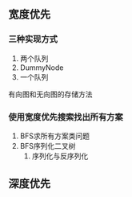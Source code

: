 ## 宽度优先

### 三种实现方式

1. 两个队列
2. DummyNode
3. 一个队列

有向图和无向图的存储方法

### 使用宽度优先搜索找出所有方案

1. BFS求所有方案类问题
2. BFS序列化二叉树
   1. 序列化与反序列化

## 深度优先